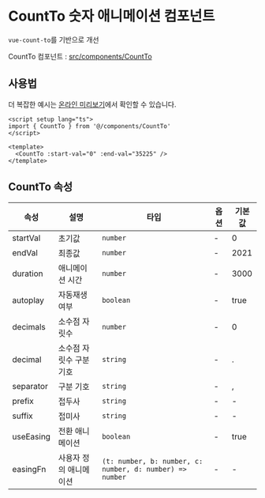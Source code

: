 # CountTo 숫자 애니메이션 컴포넌트

`vue-count-to`를 기반으로 개선

CountTo 컴포넌트 : [src/components/CountTo](https://github.com/web2-solution/web2-vue-framework/tree/main/src/components/CountTo) 

## 사용법

더 복잡한 예시는 [온라인 미리보기](http://demo-wils.logis-hub.co.kr/#/components/form/default-form)에서 확인할 수 있습니다.

```vue
<script setup lang="ts">
import { CountTo } from '@/components/CountTo'
</script>

<template>
  <CountTo :start-val="0" :end-val="35225" />
</template>

```

## CountTo 속성

| 속성 | 설명 | 타입 | 옵션 | 기본값 |
| ---- | ---- | ---- | ---- | ---- |
| startVal | 초기값 | `number` | - | 0 |
| endVal | 최종값 | `number` | - | 2021 |
| duration | 애니메이션 시간 | `number` | - | 3000 |
| autoplay | 자동재생 여부 | `boolean` | - | true |
| decimals | 소수점 자릿수 | `number` | - | 0 |
| decimal | 소수점 자릿수 구분 기호 | `string` | - | . |
| separator | 구분 기호 | `string` | - | , |
| prefix | 접두사 | `string` | - | - |
| suffix | 접미사 | `string` | - | - |
| useEasing | 전환 애니메이션 | `boolean` | - | true |
| easingFn | 사용자 정의 애니메이션 | `(t: number, b: number, c: number, d: number) => number` | - | - |
